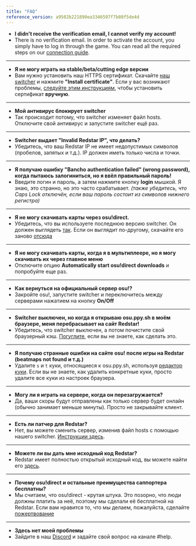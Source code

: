 ```yaml
---
title: "FAQ"
reference_version: a9502b221890ea3346597f7b80f5de4d
---
```


- **I didn't receive the verification email, I cannot verify my account!**
- There is no verification email. In order to activate the account, you simply have to log in through the game. You can read all the required steps on our [connection guide](/doc/connection_guide).

-----------------------

- **Я не могу играть на stable/beta/cutting edge версии**
- Вам нужно установить наш HTTPS сертификат. Скачайте [наш switcher](/static/switcher) и нажмите **"Install certificate"**. Если у вас возникают проблемы, [следуйте этим инструкциям](https://redstar.moe/index.php?p=16&id=12), чтобы установить сертификат **вручную**.

-----------------------

- **Мой антивирус блокирует switcher**
- Так происходит потому, что switcher изменяет файл hosts. Отключите свой антивирус и запустите switcher ещё раз.

-----------------------

- **Switcher выдает "Invalid Redstar IP", что делать?**  
- Убедитесь, что ваш Redstar IP не имеет недопустимых символов (пробелов, запятых и т.д.). IP должен иметь только числа и точки.

-----------------------

- **Я получаю ошибку "Bancho authentication failed" (wrong password), когда пытаюсь залогиниться, но я ввёл правильный пароль!**
- Введите логин и пароль, а затем нажмите кнопку **login** мышкой. Я знаю, это странно, но это часто срабатывает. *(также убедитесь, что Caps Lock отключён, если ваш пароль состоит из символов нижнего регистра)*

-----------------------

- **Я не могу скачивать карты через osu!direct.**
- Убедитесь, что вы используете последнюю версию switcher. Он должен выглядеть [так](https://b.catgirlsare.sexy/xqJw.png). Если он выглядит по-другому, скачайте его заново [отсюда](/static/switcher)

-----------------------

- **Я не могу скачивать карты, когда я в мультиплеере, но я могу скачивать их через главное меню**
- Отключите опцию **Automatically start osu!direct downloads** и попробуйте еще раз.

-----------------------

- **Как вернуться на официальный сервер osu!?**
- Закройте osu!, запустите switcher и переключитесь между серверами нажатием на кнопку **On/Off**

-----------------------

- **Switcher выключен, но когда я открываю osu.ppy.sh в моём браузере, меня перебрасывает на сайт Redstar!**
- Убедитесь, что switcher выключен, а потом почистите свой браузерный кэш. [Погуглите](http://lmgtfy.com/?q=How+to+empty+browser+cache), если вы не знаете, как сделать это.

-----------------------

- **Я получаю странные ошибки на сайте osu! после игры на Redstar (beatmaps not found и т.д.)**
- Удалите `s` и `t` куки, относящиеся к osu.ppy.sh, используя [редактор куки](https://chrome.google.com/webstore/detail/editthiscookie/fngmhnnpilhplaeedifhccceomclgfbg). Если вы не знаете, как удалить конкретные куки, просто удалите все куки из настроек браузера.

-----------------------

- **Могу ли я играть на сервере, когда он перезагружается?**
- Да, ваши скоры будут отправлены как только сервер будет онлайн (обычно занимает меньше минуты). Просто не закрывайте клиент.

-----------------------

- **Есть ли патчер для Redstar?**
- Нет, вы можете сменить сервер, изменив файл hosts с помощью нашего switcher. [Инструкции здесь](https://redstar.moe/doc/1).

-----------------------

- **Можете ли вы дать мне исходный код Redstar?**
-  Redstar имеет полностью открытый исходный код, вы можете найти его [здесь](https://github.com/osuRedstar/Redstar-windows).

-----------------------

- **Почему osu!direct и остальные преимущества саппортера бесплатны?**
- Мы считаем, что osu!direct - крутая штука. Это позорно, что люди должны платить за неё, поэтому мы сделали её бесплатной на Redstar. Если вам нравится то, что мы делаем, пожалуйста, сделайте [пожертвование](/donate)

-----------------------

- **Здесь нет моей проблемы**
- Зайдите в наш [Discord](https://discord.redstar.moe) и задайте свой вопрос на канале #help.
